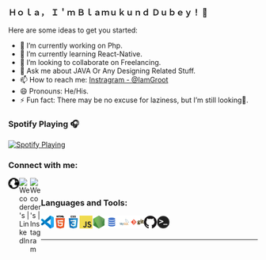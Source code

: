  ### Ｈｏｌａ， Ｉ＇ｍ Ｂｌａｍｕｋｕｎｄ Ｄｕｂｅｙ！ 👋

Here are some ideas to get you started:

- 🔭 I’m currently working on Php.
- 🌱 I’m currently learning React-Native.
- 👯 I’m looking to collaborate on Freelancing.
- 💬 Ask me about JAVA Or Any Designing Related Stuff.
- 📫 How to reach me: [Instragram - @IamGroot](https://www.instagram.com/i__am__groot____/)                            
- 😄 Pronouns: He/His.
- ⚡ Fun fact: There may be no excuse for laziness, but I’m still looking👀.

### Spotify Playing 🎧

[<img src="https://now-playing-codestackr.vercel.app/api/spotify-playing" alt="Spotify Playing" width="350" />](https://open.spotify.com/album/5gASTUDl3S2qgAF10JlwTc)

### Connect with me:

[<img align="left" alt="Wecoder's.com" width="22px" src="https://raw.githubusercontent.com/iconic/open-iconic/master/svg/globe.svg" />][website]
[<img align="left" alt="Wecoder's | LinkedIn" width="22px" src="https://cdn.jsdelivr.net/npm/simple-icons@v3/icons/linkedin.svg" />][linkedin]
[<img align="left" alt="Wecoder's | Instagram" width="22px" src="https://cdn.jsdelivr.net/npm/simple-icons@v3/icons/instagram.svg" />][Instagram ]

<br />

### Languages and Tools:

<img align="left" alt="Visual Studio Code" width="26px" src="https://raw.githubusercontent.com/github/explore/80688e429a7d4ef2fca1e82350fe8e3517d3494d/topics/visual-studio-code/visual-studio-code.png" />
<img align="left" alt="HTML5" width="26px" src="https://raw.githubusercontent.com/github/explore/80688e429a7d4ef2fca1e82350fe8e3517d3494d/topics/html/html.png" />
<img align="left" alt="CSS3" width="26px" src="https://raw.githubusercontent.com/github/explore/80688e429a7d4ef2fca1e82350fe8e3517d3494d/topics/css/css.png" />
<mg align="left" alt="Sass" width="26px" src="https://raw.githubusercontent.com/github/explore/80688e429a7d4ef2fca1e82350fe8e3517d3494d/topics/sass/sass.png" />
<img align="left" alt="JavaScript" width="26px" src="https://raw.githubusercontent.com/github/explore/80688e429a7d4ef2fca1e82350fe8e3517d3494d/topics/javascript/javascript.png" />

<img align="left" alt="Node.js" width="26px" src="https://raw.githubusercontent.com/github/explore/80688e429a7d4ef2fca1e82350fe8e3517d3494d/topics/nodejs/nodejs.png" />

<img align="left" alt="SQL" width="26px" src="https://raw.githubusercontent.com/github/explore/80688e429a7d4ef2fca1e82350fe8e3517d3494d/topics/sql/sql.png" />
<img align="left" alt="MySQL" width="26px" src="https://raw.githubusercontent.com/github/explore/80688e429a7d4ef2fca1e82350fe8e3517d3494d/topics/mysql/mysql.png" />

<img align="left" alt="Git" width="26px" src="https://raw.githubusercontent.com/github/explore/80688e429a7d4ef2fca1e82350fe8e3517d3494d/topics/git/git.png" />
<img align="left" alt="GitHub" width="26px" src="https://raw.githubusercontent.com/github/explore/78df643247d429f6cc873026c0622819ad797942/topics/github/github.png" />
<img align="left" alt="Terminal" width="26px" src="https://raw.githubusercontent.com/github/explore/80688e429a7d4ef2fca1e82350fe8e3517d3494d/topics/terminal/terminal.png" />

<br />
<br />

---
[website]: http://wecoders.ml/
[course]: http://vsCodeHero.com
[instagram]: https://www.instagram.com/i__am__groot____/
[linkedin]: https://www.linkedin.com/in/iambalmukund/

